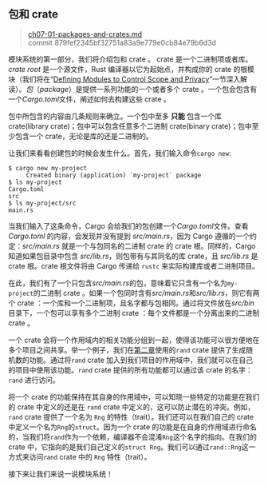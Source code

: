 ## 包和 crate

> [ch07-01-packages-and-crates.md](https://github.com/rust-lang/book/blob/master/src/ch07-01-packages-and-crates.md)
> <br>
> commit 879fef2345bf32751a83a9e779e0cb84e79b6d3d

模块系统的第一部分，我们将介绍包和 crate 。 crate 是一个二进制项或者库。*crate root* 是一个源文件，Rust 编译器以它为起始点，并构成你的 crate 的根模块（我们将在“[Defining Modules to Control Scope and Privacy](https://github.com/rust-lang/book/blob/master/src/ch07-02-defining-modules-to-control-scope-and-privacy.md)”一节深入解读）。*包*（*package*）是提供一系列功能的一个或者多个 crate 。一个包会包含有一个*Cargo.toml*文件，阐述如何去构建这些 crate 。

包中所包含的内容由几条规则来确立。一个包中至多 **只能** 包含一个库 crate(library crate)；包中可以包含任意多个二进制 crate(binary crate)；包中至少包含一个 crate，无论是库的还是二进制的。

让我们来看看创建包的时候会发生什么。首先，我们输入命令`cargo new`:

```text
$ cargo new my-project
     Created binary (application) `my-project` package
$ ls my-project
Cargo.toml
src
$ ls my-project/src
main.rs
```

当我们输入了这条命令，Cargo 会给我们的包创建一个*Cargo.toml*文件。查看 *Cargo.toml* 的内容，会发现并没有提到 *src/main.rs*，因为 Cargo 遵循的一个约定：*src/main.rs* 就是一个与包同名的二进制 crate 的 crate 根。同样的，Cargo 知道如果包目录中包含 *src/lib.rs*，则包带有与其同名的库 crate，且 *src/lib.rs* 是 crate 根。crate 根文件将由 Cargo 传递给 `rustc` 来实际构建库或者二进制项目。

在此，我们有了一个只包含*src/main.rs*的包，意味着它只含有一个名为`my-project`的二进制 crate 。如果一个包同时含有*src/main.rs*和*src/lib.rs*，则它有两个 crate ：一个库和一个二进制项，且名字都与包相同。通过将文件放在*src/bin*目录下，一个包可以享有多个二进制 crate ：每个文件都是一个分离出来的二进制 crate 。

一个 crate 会将一个作用域内的相关功能分组到一起，使得该功能可以很方便地在多个项目之间共享。举一个例子，我们在[第二章](https://github.com/rust-lang/book/blob/master/src/ch02-00-guessing-game-tutorial.md#generating-a-random-number)使用的`rand` crate 提供了生成随机数的功能。通过将`rand` crate 加入到我们项目的作用域中，我们就可以在自己的项目中使用该功能。`rand` crate 提供的所有功能都可以通过该 crate 的名字：`rand` 进行访问。

将一个 crate 的功能保持在其自身的作用域中，可以知晓一些特定的功能是在我们的 crate 中定义的还是在 `rand` crate 中定义的，这可以防止潜在的冲突。例如，`rand` crate 提供了一个名为 `Rng` 的特性（trait）。我们还可以在我们自己的 crate 中定义一个名为`Rng`的`struct`。因为一个 crate 的功能是在自身的作用域进行命名的，当我们将`rand`作为一个依赖，编译器不会混淆`Rng`这个名字的指向。在我们的 crate 中，它指向的是我们自己定义的`struct Rng`。我们可以通过`rand::Rng`这一方式来访问`rand` crate 中的 `Rng` 特性（trait）。

接下来让我们来说一说模块系统！
